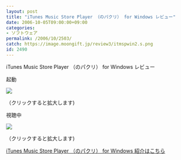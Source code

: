 ```yaml
---
layout: post
title: "iTunes Music Store Player （のパクリ） for Windows レビュー"
date: 2006-10-05T09:00:00+09:00
categories:
- ソフトウェア
permalink: /2006/10/2503/
catch: https://image.moongift.jp/review3/itmspwin2.s.png
id: 2490
---
```

iTunes Music Store Player （のパクリ） for Windows レビュー  
<!--more-->

起動

  

[![](https://image.moongift.jp/review3/itmspwin1.s.png)](https://image.moongift.jp/review3/itmspwin1.png)  
  
（クリックすると拡大します)

  

視聴中

  

[![](https://image.moongift.jp/review3/itmspwin2.s.png)](https://image.moongift.jp/review3/itmspwin2.png)  
  
（クリックすると拡大します)

  

[iTunes Music Store Player （のパクリ） for Windows 紹介はこちら](http://fw.moongift.jp/intro/i-2502.html)

